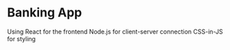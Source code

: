 
# Banking App
 Using React for the frontend
Node.js for client-server connection
CSS-in-JS for styling

